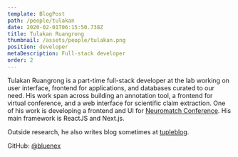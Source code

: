 ```yaml
---
template: BlogPost
path: /people/tulakan
date: 2020-02-01T06:15:50.738Z
title: Tulakan Ruangrong
thumbnail: /assets/people/tulakan.png
position: developer
metaDescription: Full-stack developer
order: 2
---
```


Tulakan Ruangrong is a part-time full-stack developer at the lab working on user interface, frontend for applications, and databases curated to our need. His work span across building an annotation tool, a frontend for virtual conference, and a web interface for scientific claim extraction. One of his work is developing a frontend and UI for [Neuromatch Conference](https://neuromatch.io/conference). His main framework is ReactJS and Next.js.

Outside research, he also writes blog sometimes at [tupleblog](https://tupleblog.github.io/).

GitHub: [@bluenex](https://github.com/bluenex)

